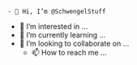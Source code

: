     - 👋 Hi, I’m @SchwengelStuff
- 👀 I’m interested in ...
- 🌱 I’m currently learning ...
- 💞️ I’m looking to collaborate on ...
    - 📫 How to reach me ...

<!---
    SchwengelStuff/SchwengelStuff is a ✨ special ✨ repository because its `README.md` (this file) appears on your GitHub profile.
    You can click the Preview link to take a look at your changes.
--->
